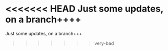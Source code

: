 <<<<<<< HEAD
Just some updates, on a branch++++
=======
Just some updates, on a branch+++
>>>>>>> very-bad
